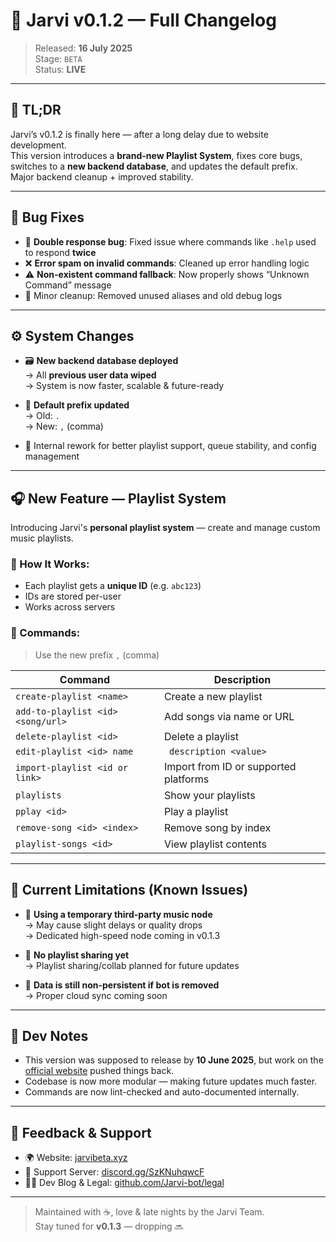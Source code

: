 # 🚀 Jarvi v0.1.2 — Full Changelog

> Released: **16 July 2025**  
> Stage: `BETA`  
> Status: **LIVE**  

---

## 🧠 TL;DR
Jarvi’s v0.1.2 is finally here — after a long delay due to website development.  
This version introduces a **brand-new Playlist System**, fixes core bugs, switches to a **new backend database**, and updates the default prefix.  
Major backend cleanup + improved stability.

---

## 🐛 Bug Fixes

- 🔁 **Double response bug**: Fixed issue where commands like `.help` used to respond **twice**
- ❌ **Error spam on invalid commands**: Cleaned up error handling logic
- ⚠️ **Non-existent command fallback**: Now properly shows “Unknown Command” message
- 📎 Minor cleanup: Removed unused aliases and old debug logs

---

## ⚙️ System Changes

- 🗃️ **New backend database deployed**  
  → All **previous user data wiped**  
  → System is now faster, scalable & future-ready

- 📌 **Default prefix updated**  
  → Old: `.`  
  → New: `,` (comma)

- 🧱 Internal rework for better playlist support, queue stability, and config management

---

## 🎧 New Feature — Playlist System

Introducing Jarvi's **personal playlist system** — create and manage custom music playlists.

### 📂 How It Works:
- Each playlist gets a **unique ID** (e.g. `abc123`)
- IDs are stored per-user
- Works across servers

### 📖 Commands:
> Use the new prefix `,` (comma)

| Command | Description |
|--------|-------------|
| `create-playlist <name>` | Create a new playlist |
| `add-to-playlist <id> <song/url>` | Add songs via name or URL |
| `delete-playlist <id>` | Delete a playlist |
| `edit-playlist <id> name `|` description <value>` | Update name/desc |
| `import-playlist <id or link>` | Import from ID or supported platforms |
| `playlists` | Show your playlists |
| `pplay <id>` | Play a playlist |
| `remove-song <id> <index>` | Remove song by index |
| `playlist-songs <id>` | View playlist contents |

---

## 🧪 Current Limitations (Known Issues)

- 🎵 **Using a temporary third-party music node**  
  → May cause slight delays or quality drops  
  → Dedicated high-speed node coming in v0.1.3

- 🧹 **No playlist sharing yet**  
  → Playlist sharing/collab planned for future updates

- 🔐 **Data is still non-persistent if bot is removed**  
  → Proper cloud sync coming soon

---

## 📎 Dev Notes

- This version was supposed to release by **10 June 2025**, but work on the [official website](https://jarvibeta.xyz) pushed things back.
- Codebase is now more modular — making future updates much faster.
- Commands are now lint-checked and auto-documented internally.

---

## 💬 Feedback & Support

- 🌍 Website: [jarvibeta.xyz](https://jarvibeta.xyz)
- 🛟 Support Server: [discord.gg/SzKNuhqwcF](https://discord.gg/SzKNuhqwcF)
- 🧑‍💻 Dev Blog & Legal: [github.com/Jarvi-bot/legal](https://github.com/Jarvi-bot/legal)

---

> Maintained with ☕, love & late nights by the Jarvi Team.  
> Stay tuned for **v0.1.3** — dropping 🔜
